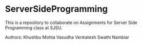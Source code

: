 # ServerSideProgramming

This is a repository to collaborate on Assignments for Server Side Programming class at SJSU.

Authors: 
Khushbu Mohta
Vasudha Venkatesh
Swathi Nambiar


